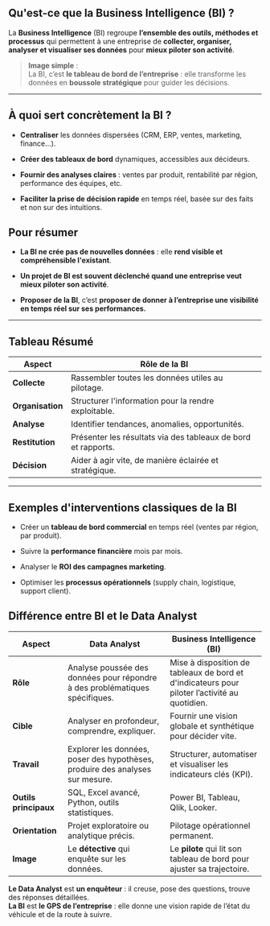 ## Qu'est-ce que la Business Intelligence (BI) ?

La **Business Intelligence** (BI) regroupe **l’ensemble des outils, méthodes et processus** qui permettent à une entreprise de **collecter, organiser, analyser et visualiser ses données** pour **mieux piloter son activité**.

> **Image simple** :  
> La BI, c’est **le tableau de bord de l’entreprise** : elle transforme les données en **boussole stratégique** pour guider les décisions.

---

## À quoi sert concrètement la BI ?

- **Centraliser** les données dispersées (CRM, ERP, ventes, marketing, finance…).
    
- **Créer des tableaux de bord** dynamiques, accessibles aux décideurs.
    
- **Fournir des analyses claires** : ventes par produit, rentabilité par région, performance des équipes, etc.
    
- **Faciliter la prise de décision rapide** en temps réel, basée sur des faits et non sur des intuitions.

## Pour résumer

- **La BI ne crée pas de nouvelles données** : elle **rend visible et compréhensible l'existant**.
    
- **Un projet de BI est souvent déclenché quand une entreprise veut mieux piloter son activité**.
    
- **Proposer de la BI**, c’est **proposer de donner à l’entreprise une visibilité en temps réel sur ses performances.**
    

---

## Tableau Résumé

|Aspect|Rôle de la BI|
|---|---|
|**Collecte**|Rassembler toutes les données utiles au pilotage.|
|**Organisation**|Structurer l'information pour la rendre exploitable.|
|**Analyse**|Identifier tendances, anomalies, opportunités.|
|**Restitution**|Présenter les résultats via des tableaux de bord et rapports.|
|**Décision**|Aider à agir vite, de manière éclairée et stratégique.|

---

## Exemples d'interventions classiques de la BI

- Créer un **tableau de bord commercial** en temps réel (ventes par région, par produit).
    
- Suivre la **performance financière** mois par mois.
    
- Analyser le **ROI des campagnes marketing**.
    
- Optimiser les **processus opérationnels** (supply chain, logistique, support client).



## Différence entre BI et le Data Analyst

| Aspect                | Data Analyst                                                                  | Business Intelligence (BI)                                                                    |
| --------------------- | ----------------------------------------------------------------------------- | --------------------------------------------------------------------------------------------- |
| **Rôle**              | Analyse poussée des données pour répondre à des problématiques spécifiques.   | Mise à disposition de tableaux de bord et d'indicateurs pour piloter l’activité au quotidien. |
| **Cible**             | Analyser en profondeur, comprendre, expliquer.                                | Fournir une vision globale et synthétique pour décider vite.                                  |
| **Travail**           | Explorer les données, poser des hypothèses, produire des analyses sur mesure. | Structurer, automatiser et visualiser les indicateurs clés (KPI).                             |
| **Outils principaux** | SQL, Excel avancé, Python, outils statistiques.                               | Power BI, Tableau, Qlik, Looker.                                                              |
| **Orientation**       | Projet exploratoire ou analytique précis.                                     | Pilotage opérationnel permanent.                                                              |
| **Image**             | Le **détective** qui enquête sur les données.                                 | Le **pilote** qui lit son tableau de bord pour ajuster sa trajectoire.                        |
**Le Data Analyst** est **un enquêteur** : il creuse, pose des questions, trouve des réponses détaillées.  
**La BI** est **le GPS de l’entreprise** : elle donne une vision rapide de l’état du véhicule et de la route à suivre.